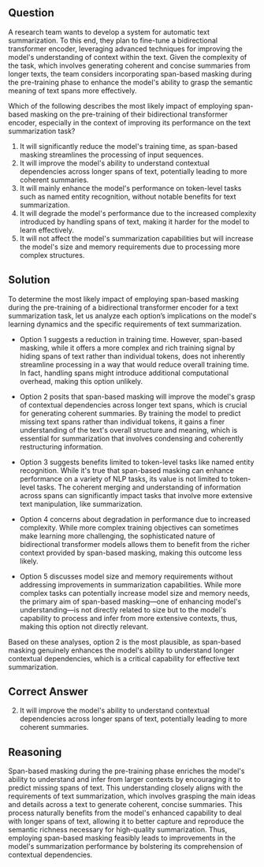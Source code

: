 ## Question

A research team wants to develop a system for automatic text summarization. To this end, they plan to fine-tune a bidirectional transformer encoder, leveraging advanced techniques for improving the model's understanding of context within the text. Given the complexity of the task, which involves generating coherent and concise summaries from longer texts, the team considers incorporating span-based masking during the pre-training phase to enhance the model's ability to grasp the semantic meaning of text spans more effectively.

Which of the following describes the most likely impact of employing span-based masking on the pre-training of their bidirectional transformer encoder, especially in the context of improving its performance on the text summarization task?

1. It will significantly reduce the model's training time, as span-based masking streamlines the processing of input sequences.
2. It will improve the model's ability to understand contextual dependencies across longer spans of text, potentially leading to more coherent summaries.
3. It will mainly enhance the model's performance on token-level tasks such as named entity recognition, without notable benefits for text summarization.
4. It will degrade the model's performance due to the increased complexity introduced by handling spans of text, making it harder for the model to learn effectively.
5. It will not affect the model's summarization capabilities but will increase the model's size and memory requirements due to processing more complex structures.

## Solution

To determine the most likely impact of employing span-based masking during the pre-training of a bidirectional transformer encoder for a text summarization task, let us analyze each option’s implications on the model's learning dynamics and the specific requirements of text summarization.

- Option 1 suggests a reduction in training time. However, span-based masking, while it offers a more complex and rich training signal by hiding spans of text rather than individual tokens, does not inherently streamline processing in a way that would reduce overall training time. In fact, handling spans might introduce additional computational overhead, making this option unlikely.

- Option 2 posits that span-based masking will improve the model's grasp of contextual dependencies across longer text spans, which is crucial for generating coherent summaries. By training the model to predict missing text spans rather than individual tokens, it gains a finer understanding of the text's overall structure and meaning, which is essential for summarization that involves condensing and coherently restructuring information.

- Option 3 suggests benefits limited to token-level tasks like named entity recognition. While it's true that span-based masking can enhance performance on a variety of NLP tasks, its value is not limited to token-level tasks. The coherent merging and understanding of information across spans can significantly impact tasks that involve more extensive text manipulation, like summarization.

- Option 4 concerns about degradation in performance due to increased complexity. While more complex training objectives can sometimes make learning more challenging, the sophisticated nature of bidirectional transformer models allows them to benefit from the richer context provided by span-based masking, making this outcome less likely.

- Option 5 discusses model size and memory requirements without addressing improvements in summarization capabilities. While more complex tasks can potentially increase model size and memory needs, the primary aim of span-based masking—one of enhancing model's understanding—is not directly related to size but to the model's capability to process and infer from more extensive contexts, thus, making this option not directly relevant.

Based on these analyses, option 2 is the most plausible, as span-based masking genuinely enhances the model's ability to understand longer contextual dependencies, which is a critical capability for effective text summarization.

## Correct Answer

2. It will improve the model's ability to understand contextual dependencies across longer spans of text, potentially leading to more coherent summaries.

## Reasoning

Span-based masking during the pre-training phase enriches the model's ability to understand and infer from larger contexts by encouraging it to predict missing spans of text. This understanding closely aligns with the requirements of text summarization, which involves grasping the main ideas and details across a text to generate coherent, concise summaries. This process naturally benefits from the model's enhanced capability to deal with longer spans of text, allowing it to better capture and reproduce the semantic richness necessary for high-quality summarization. Thus, employing span-based masking feasibly leads to improvements in the model's summarization performance by bolstering its comprehension of contextual dependencies.